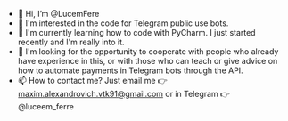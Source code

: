- 👋 Hi, I’m @LucemFere
- 👀 I'm interested in the code for Telegram public use bots.
- 🌱 I'm currently learning how to code with PyCharm. I just started recently and I'm really into it.
- 💞️ I'm looking for the opportunity to cooperate with people who already have experience in this, or with those who can teach or give advice on how to automate payments in Telegram bots through the API.
- 📫 How to contact me? Just email me 👉 maxim.alexandrovich.vtk91@gmail.com or in Telegram 👉 @luceem_ferre

<!---
LucemFere/LucemFere is a ✨ special ✨ repository because its `README.md` (this file) appears on your GitHub profile.
You can click the Preview link to take a look at your changes.
--->
